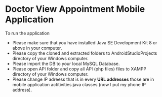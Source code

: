 # Doctor View Appointment Mobile Application
To run the application 
* Please make sure that you have installed Java SE Development Kit 8 or above in your computer. 
* Please copy the cloned and extracted folders to AndroidStudioProjects directory of your Windows computer. 
* Please import the DB to your local MySQL Database.
* Please open API folder and copy all API (php files) files to XAMPP directory of your Windows computer.
* Please change IP adreess that is in every **URL addresses** those are in mobile application actitivities java classes (now I put my phone IP address).
